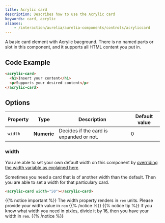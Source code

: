 ```yaml
---
title: Acrylic card
description: Describes how to use the Acrylic card
keywords: card, acrylic
aliases:
    - /interaction/aurelia/aurelia-components/controls/acryliccard
---
```


A basic card element with Acrylic bacground. There is no named parts or slot in this component, and it supports all HTML content you put in.

## Code Example

```html
<acrylic-card>
  <h1>Insert your content</h1>
  <p>Supports your desired content</p>
</acrylic-card>
```

## Options

| Property | Type        | Description                             | Default value |
| -------- | ----------- | --------------------------------------- | ------------- |
| `width`  | **Numeric** | Decides if the card is expanded or not. | 0             |

### width

You are able to set your own default width on this component by [overriding the width variable as explained here](styling).

Sometimes you need a card that is of another width than the default. Then you are able to set a width for that particulary card.

```html
<acrylic-card width="50"></acrylic-card>
```

{{% notice important %}}
The width property renders in `rem` units. Please provide your width value in `rem`
{{% /notice %}}
{{% notice tip %}}
If you know what width you need in pixles, divide it by 16, then you have your width in `rem`.
{{% /notice %}}
